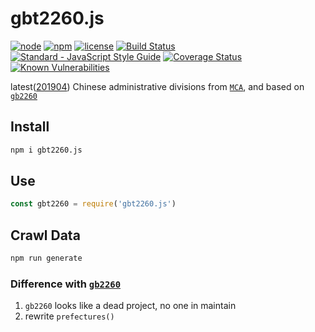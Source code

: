 # gbt2260.js

[![node](https://img.shields.io/node/v/gbt2260.js.svg)](https://www.npmjs.com/package/gbt2260.js)
[![npm](https://img.shields.io/npm/v/gbt2260.js.svg)](https://www.npmjs.com/package/gbt2260.js)
[![license](https://img.shields.io/npm/l/gbt2260.js.svg)](https://github.com/kagawagao/gbt2260.js/blob/master/LICENSE)
[![Build Status](https://travis-ci.org/kagawagao/gbt2260.svg?branch=master)](https://travis-ci.org/kagawagao/gbt2260)
[![Standard - JavaScript Style Guide](https://img.shields.io/badge/code_style-standard-brightgreen.svg)](http://standardjs.com/)
[![Coverage Status](https://coveralls.io/repos/github/kagawagao/gbt2260/badge.svg?branch=master)](https://coveralls.io/github/kagawagao/gbt2260?branch=master)
[![Known Vulnerabilities](https://snyk.io/test/github/kagawagao/gbt2260/badge.svg?targetFile=package.json)](https://snyk.io/test/github/kagawagao/gbt2260?targetFile=package.json)

latest([201904](http://www.mca.gov.cn/article/sj/xzqh/2019/201901-06/201905271445.html)) Chinese administrative divisions from [`MCA`](http://www.mca.gov.cn/article/sj/xzqh/2019/), and based on [`gb2260`](https://github.com/cn/GB2260.js)

## Install

```bash
npm i gbt2260.js
```

## Use

```js
const gbt2260 = require('gbt2260.js')
```

## Crawl Data

```bash
npm run generate
```

### Difference with [`gb2260`](https://github.com/cn/GB2260.js)

1. `gb2260` looks like a dead project, no one in maintain
2. rewrite `prefectures()`
